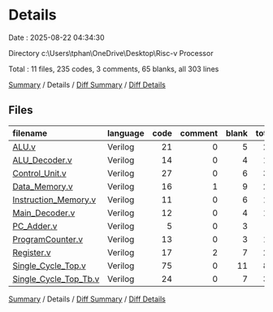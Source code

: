 # Details

Date : 2025-08-22 04:34:30

Directory c:\\Users\\tphan\\OneDrive\\Desktop\\Risc-v Processor

Total : 11 files,  235 codes, 3 comments, 65 blanks, all 303 lines

[Summary](results.md) / Details / [Diff Summary](diff.md) / [Diff Details](diff-details.md)

## Files
| filename | language | code | comment | blank | total |
| :--- | :--- | ---: | ---: | ---: | ---: |
| [ALU.v](/ALU.v) | Verilog | 21 | 0 | 5 | 26 |
| [ALU\_Decoder.v](/ALU_Decoder.v) | Verilog | 14 | 0 | 4 | 18 |
| [Control\_Unit.v](/Control_Unit.v) | Verilog | 27 | 0 | 6 | 33 |
| [Data\_Memory.v](/Data_Memory.v) | Verilog | 16 | 1 | 9 | 26 |
| [Instruction\_Memory.v](/Instruction_Memory.v) | Verilog | 11 | 0 | 6 | 17 |
| [Main\_Decoder.v](/Main_Decoder.v) | Verilog | 12 | 0 | 4 | 16 |
| [PC\_Adder.v](/PC_Adder.v) | Verilog | 5 | 0 | 3 | 8 |
| [ProgramCounter.v](/ProgramCounter.v) | Verilog | 13 | 0 | 3 | 16 |
| [Register.v](/Register.v) | Verilog | 17 | 2 | 7 | 26 |
| [Single\_Cycle\_Top.v](/Single_Cycle_Top.v) | Verilog | 75 | 0 | 11 | 86 |
| [Single\_Cycle\_Top\_Tb.v](/Single_Cycle_Top_Tb.v) | Verilog | 24 | 0 | 7 | 31 |

[Summary](results.md) / Details / [Diff Summary](diff.md) / [Diff Details](diff-details.md)